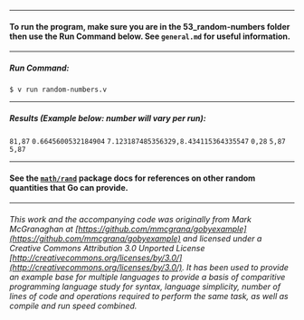 ___
#### To run the program, make sure you are in the 53_random-numbers folder then use the Run Command below. See `general.md` for useful information.
___
##### Run Command:

`$ v run random-numbers.v`
___
##### Results (Example below: number will vary per run):

`81,87`
`0.6645600532184904`
`7.123187485356329,8.434115364335547`
`0,28`
`5,87`
`5,87`
___
#### See the [`math/rand`](http://golang.org/pkg/math/rand/) package docs for references on other random quantities that Go can provide.
___

###### This work and the accompanying code was originally from Mark McGranaghan at [https://github.com/mmcgrana/gobyexample](https://github.com/mmcgrana/gobyexample) and licensed under a Creative Commons Attribution 3.0 Unported License [http://creativecommons.org/licenses/by/3.0/](http://creativecommons.org/licenses/by/3.0/). It has been used to provide an example base for multiple languages to provide a basis of comparitive programming language study for syntax, language simplicity, number of lines of code and operations required to perform the same task, as well as compile and run speed combined.